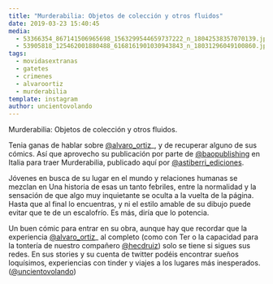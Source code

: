 ```yaml
---
title: "Murderabilia: Objetos de colección y otros fluidos"
date: 2019-03-23 15:40:45
media: 
  - 53366354_867141506965698_1563299544659737222_n_18042538357070139.jpg
  - 53905818_125462001880488_6168161901030943843_n_18031296049100860.jpg
tags: 
  - movidasextranas
  - gatetes
  - crimenes
  - alvaroortiz
  - murderabilia
template: instagram
author: uncientovolando
---
```


Murderabilia: Objetos de colección y otros fluidos.

Tenia ganas de hablar sobre [@alvaro_ortiz](https://instagram.com/alvaro_ortiz)_, y de recuperar alguno de sus cómics. Así que aprovecho su publicación por parte de [@baopublishing](https://instagram.com/baopublishing) en Italia para traer Murderabilia, publicado aquí por [@astiberri_ediciones](https://instagram.com/astiberri_ediciones).

Jóvenes en busca de su lugar en el mundo y relaciones humanas se mezclan en Una historia de esas un tanto febriles, entre la normalidad y la sensación de que algo muy inquietante se oculta a la vuelta de la página. Hasta que al final lo encuentras, y ni el estilo amable de su dibujo puede evitar que te de un escalofrío. Es más, diría que lo potencia.

Un buen cómic para entrar en su obra, aunque hay que recordar que la experiencia [@alvaro_ortiz](https://instagram.com/alvaro_ortiz)_ al completo (como con Ter o la capacidad para la tontería de nuestro compañero [@hecdruiz](https://instagram.com/hecdruiz)) solo se tiene si sigues sus redes. En sus stories y su cuenta de twitter podéis encontrar sueños loquísimos, experiencias con tinder y viajes a los lugares más inesperados. ([@uncientovolando](https://instagram.com/uncientovolando))
